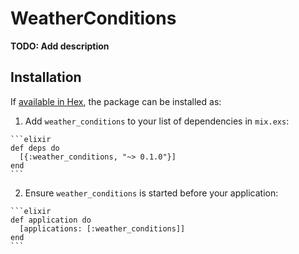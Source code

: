 # WeatherConditions

**TODO: Add description**

## Installation

If [available in Hex](https://hex.pm/docs/publish), the package can be installed as:

  1. Add `weather_conditions` to your list of dependencies in `mix.exs`:

    ```elixir
    def deps do
      [{:weather_conditions, "~> 0.1.0"}]
    end
    ```

  2. Ensure `weather_conditions` is started before your application:

    ```elixir
    def application do
      [applications: [:weather_conditions]]
    end
    ```

